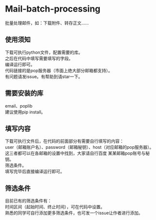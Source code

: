 # Mail-batch-processing
批量处理邮件，如：下载附件、转存正文……
  
  
## 使用须知  
下载可执行python文件，配置需要的库。  
之后在代码中填写需要填写的字段。  
编译运行即可。  
代码链接的是pop服务器（市面上绝大部分邮箱都支持）。  
有问题请发issue。有帮助到请star一下。  
  
## 需要安装的库  
email、poplib  
建议使用pip install。  
  
## 填写内容  
下载可执行文件后，在代码的前面部分有需要自行填写的内容：  
user（邮箱账户名）、password（邮箱秘钥）、host（对应邮箱的pop服务器）。这三者都可以在各邮箱的设置中找到，大家请自行百度 某某邮箱pop账号与秘钥。  
筛选条件。  
填写完毕后直接编译运行即可。
    
## 筛选条件  
目前已有的筛选条件有：  
时间区间（起始时间、终止时间），可在代码中设置。  
熟悉的同学可自行添加更多筛选条件，也可发一个issue让作者进行添加。
